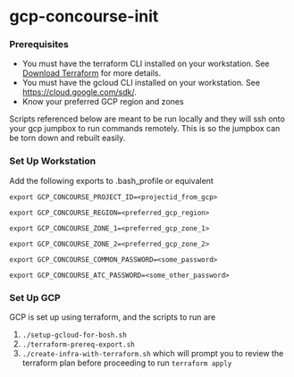 # gcp-concourse-init

### Prerequisites

- You must have the terraform CLI installed on your workstation. See [Download Terraform](https://www.terraform.io/downloads.html) for more details.
- You must have the gcloud CLI installed on your workstation. See https://cloud.google.com/sdk/.
- Know your preferred GCP region and zones

Scripts referenced below are meant to be run locally and they will ssh onto your gcp jumpbox to run commands remotely. This is so the jumpbox can be torn down and rebuilt easily.

### Set Up Workstation

Add the following exports to .bash_profile or equivalent

`export GCP_CONCOURSE_PROJECT_ID=<projectid_from_gcp>`

`export GCP_CONCOURSE_REGION=<preferred_gcp_region>`

`export GCP_CONCOURSE_ZONE_1=<preferred_gcp_zone_1>`

`export GCP_CONCOURSE_ZONE_2=<preferred_gcp_zone_2>`

`export GCP_CONCOURSE_COMMON_PASSWORD=<some_password>`

`export GCP_CONCOURSE_ATC_PASSWORD=<some_other_password>`

### Set Up GCP

GCP is set up using terraform, and the scripts to run are 

1. `./setup-gcloud-for-bosh.sh`
2. `./terraform-prereq-export.sh`
3. `./create-infra-with-terraform.sh` which will prompt you to review the terraform plan before proceeding to run `terraform apply`

